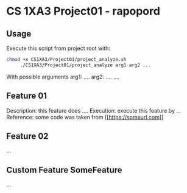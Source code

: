 #  CS 1XA3 Project01 - rapopord
## Usage
   Execute this script from project root with:
   ```bash
   chmod +x CS1XA3/Project01/project_analyze.sh
        ./CS1XA3/Project01/project_analyze arg1 arg2 ...
   ```
   With possible arguments
arg1: ....
        arg2: ....
   ....
## Feature 01
 Description: this feature does ....
 Execution: execute this feature by ...
 Reference: some code was taken from [[https://someurl.com]]
## Feature 02
  ...
## Custom Feature SomeFeature
  ...
